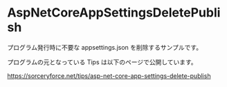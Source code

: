 # AspNetCoreAppSettingsDeletePublish
プログラム発行時に不要な appsettings.json を削除するサンプルです。

プログラムの元となっている Tips は以下のページで公開しています。

https://sorceryforce.net/tips/asp-net-core-app-settings-delete-publish

